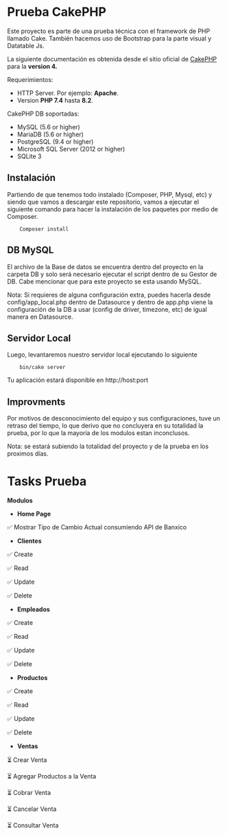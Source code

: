# Prueba CakePHP

Este proyecto es parte de una prueba técnica con el framework de PHP
llamado Cake. También hacemos uso de Bootstrap para la parte visual y Datatable Js.

La siguiente documentación es obtenida desde el sitio oficial de [CakePHP](https://book.cakephp.org/4/en/index.html) para la **version 4.**

Requerimientos:

- HTTP Server.  Por ejemplo: **Apache**.
- Version **PHP 7.4** hasta  **8.2**.

CakePHP DB soportadas:

- MySQL (5.6 or higher)
- MariaDB (5.6 or higher)
- PostgreSQL (9.4 or higher)
- Microsoft SQL Server (2012 or higher)
- SQLite 3

## Instalación

Partiendo de que tenemos todo instalado (Composer, PHP, Mysql, etc) y siendo que vamos a descargar este 
repositorio, vamos a ejecutar el siguiente comando para hacer la instalación de los paquetes por medio de Composer.

  ```
      Composer install
  ```

## DB MySQL

El archivo de la Base de datos se encuentra dentro del proyecto en la carpeta DB
y solo será necesario ejecutar el script dentro de su Gestor de DB. Cabe mencionar 
que para este proyecto se esta usando MySQL.

Nota: Si requieres de alguna configuración extra, puedes hacerla desde config/app_local.php dentro de 
Datasource y dentro de app.php viene la configuración de la DB a usar (config de driver, timezone, etc) de igual manera en Datasource.

## Servidor Local

Luego, levantaremos nuestro servidor local ejecutando lo siguiente

  ```
      bin/cake server
  ```
Tu aplicación estará disponible en http://host:port


## Improvments

Por motivos de desconocimiento del equipo y sus configuraciones, tuve un retraso del tiempo, 
lo que derivo que no concluyera en su totalidad la prueba, por lo que la mayoría de los 
modulos estan inconclusos.

Nota: se estará subiendo la totalidad del proyecto y de la prueba en los proximos días.

# Tasks Prueba
**Modulos**
- **Home Page**
  
✅ Mostrar Tipo de Cambio Actual consumiendo API de Banxico

- **Clientes**

✅ Create

✅ Read

✅ Update

✅ Delete

- **Empleados**
  
✅ Create

✅ Read

✅ Update

✅ Delete

- **Productos**

✅ Create

✅ Read

✅ Update

✅ Delete

- **Ventas**

⏳ Crear Venta

⏳ Agregar Productos a la Venta

⏳ Cobrar Venta

⏳ Cancelar Venta

⏳ Consultar Venta





